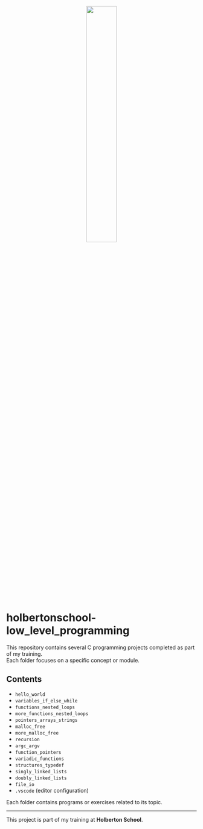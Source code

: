 <p align="center">
   <img src="https://github.com/user-attachments/assets/7d564981-cb81-43e7-819a-25ffcfc5bd72" width="40%" height="40%"/>
</p>

# holbertonschool-low_level_programming

This repository contains several C programming projects completed as part of my training.  
Each folder focuses on a specific concept or module.

## Contents

- `hello_world`  
- `variables_if_else_while`  
- `functions_nested_loops`  
- `more_functions_nested_loops`  
- `pointers_arrays_strings`  
- `malloc_free`  
- `more_malloc_free`  
- `recursion`  
- `argc_argv`  
- `function_pointers`  
- `variadic_functions`  
- `structures_typedef`  
- `singly_linked_lists`  
- `doubly_linked_lists`  
- `file_io`  
- `.vscode` (editor configuration)

Each folder contains programs or exercises related to its topic.

---

This project is part of my training at **Holberton School**.
